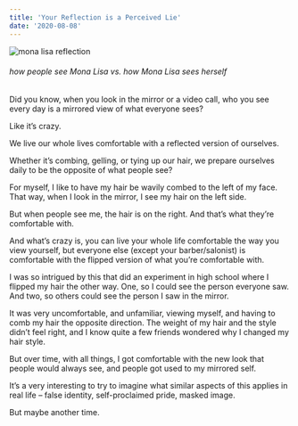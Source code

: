 ```yaml
---
title: 'Your Reflection is a Perceived Lie'
date: '2020-08-08'
---
```

![mona lisa reflection](https://christianpolymathhome.files.wordpress.com/2020/08/monalisa.png "Mona Lisa Reflection")
###### how people see Mona Lisa vs. how Mona Lisa sees herself

Did you know, when you look in the mirror or a video call, who you see every day is a mirrored view of what everyone sees?

Like it’s crazy.

We live our whole lives comfortable with a reflected version of ourselves.

Whether it’s combing, gelling, or tying up our hair, we prepare ourselves daily to be the opposite of what people see?

For myself, I like to have my hair be wavily combed to the left of my face. That way, when I look in the mirror, I see my hair on the left side.

But when people see me, the hair is on the right. And that’s what they’re comfortable with.

And what’s crazy is, you can live your whole life comfortable the way you view yourself, but everyone else (except your barber/salonist) is comfortable with the flipped version of what you’re comfortable with.

I was so intrigued by this that did an experiment in high school where I flipped my hair the other way. One, so I could see the person everyone saw. And two, so others could see the person I saw in the mirror.

It was very uncomfortable, and unfamiliar, viewing myself, and having to comb my hair the opposite direction. The weight of my hair and the style didn’t feel right, and I know quite a few friends wondered why I changed my hair style.

But over time, with all things, I got comfortable with the new look that people would always see, and people got used to my mirrored self.

It’s a very interesting to try to imagine what similar aspects of this applies in real life – false identity, self-proclaimed pride, masked image.

But maybe another time.